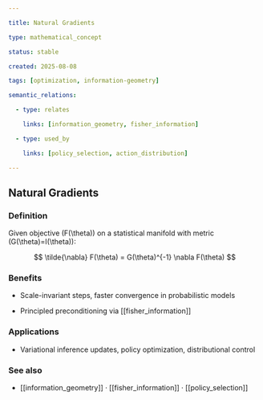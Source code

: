 ```yaml
---

title: Natural Gradients

type: mathematical_concept

status: stable

created: 2025-08-08

tags: [optimization, information-geometry]

semantic_relations:

  - type: relates

    links: [information_geometry, fisher_information]

  - type: used_by

    links: [policy_selection, action_distribution]

---
```


## Natural Gradients

### Definition

Given objective \(F(\theta)\) on a statistical manifold with metric \(G(\theta)=I(\theta)\):

```math

\tilde{\nabla} F(\theta) = G(\theta)^{-1} \nabla F(\theta)

```

### Benefits

- Scale-invariant steps, faster convergence in probabilistic models

- Principled preconditioning via [[fisher_information]]

### Applications

- Variational inference updates, policy optimization, distributional control

### See also

- [[information_geometry]] · [[fisher_information]] · [[policy_selection]]

